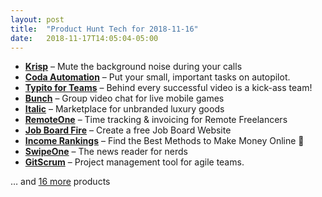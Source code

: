 ```yaml
---
layout: post
title:  "Product Hunt Tech for 2018-11-16"
date:   2018-11-17T14:05:04-05:00
---
```


* **[Krisp](https://www.producthunt.com/posts/krisp?utm_campaign=producthunt-api&utm_medium=api&utm_source=Application%3A+Daily+Digest+RSS+%28ID%3A+3202%29)** – Mute the background noise during your calls
* **[Coda Automation](https://www.producthunt.com/posts/coda-automation?utm_campaign=producthunt-api&utm_medium=api&utm_source=Application%3A+Daily+Digest+RSS+%28ID%3A+3202%29)** – Put your small, important tasks on autopilot.
* **[Typito for Teams](https://www.producthunt.com/posts/typito-for-teams?utm_campaign=producthunt-api&utm_medium=api&utm_source=Application%3A+Daily+Digest+RSS+%28ID%3A+3202%29)** – Behind every successful video is a kick-ass team!
* **[Bunch](https://www.producthunt.com/posts/bunch-4?utm_campaign=producthunt-api&utm_medium=api&utm_source=Application%3A+Daily+Digest+RSS+%28ID%3A+3202%29)** – Group video chat for live mobile games
* **[Italic](https://www.producthunt.com/posts/italic?utm_campaign=producthunt-api&utm_medium=api&utm_source=Application%3A+Daily+Digest+RSS+%28ID%3A+3202%29)** – Marketplace for unbranded luxury goods
* **[RemoteOne](https://www.producthunt.com/posts/remoteone?utm_campaign=producthunt-api&utm_medium=api&utm_source=Application%3A+Daily+Digest+RSS+%28ID%3A+3202%29)** – Time tracking & invoicing for Remote Freelancers
* **[Job Board Fire](https://www.producthunt.com/posts/job-board-fire?utm_campaign=producthunt-api&utm_medium=api&utm_source=Application%3A+Daily+Digest+RSS+%28ID%3A+3202%29)** – Create a free Job Board Website
* **[Income Rankings](https://www.producthunt.com/posts/income-rankings?utm_campaign=producthunt-api&utm_medium=api&utm_source=Application%3A+Daily+Digest+RSS+%28ID%3A+3202%29)** – Find the Best Methods to Make Money Online 🤑
* **[SwipeOne](https://www.producthunt.com/posts/swipeone?utm_campaign=producthunt-api&utm_medium=api&utm_source=Application%3A+Daily+Digest+RSS+%28ID%3A+3202%29)** – The news reader for nerds
* **[GitScrum](https://www.producthunt.com/posts/gitscrum?utm_campaign=producthunt-api&utm_medium=api&utm_source=Application%3A+Daily+Digest+RSS+%28ID%3A+3202%29)** – Project management tool for agile teams.

… and [16 more](https://www.producthunt.com/tech) products